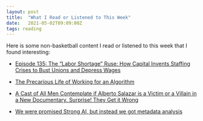 ```yaml
---
layout: post
title:  "What I Read or Listened to This Week"
date:   2021-05-02T09:09:00Z
tags: reading
---
```

Here is some non-basketball content I read or listened to this week that I found interesting:


* [Episode 135: The “Labor Shortage” Ruse: How Capital Invents Staffing Crises to Bust Unions and Depress Wages](https://citationsneeded.libsyn.com/episode-135-the-labor-shortage-ruse-how-capital-invents-staffing-crises-to-bust-unions-and-depress-wages)

* [The Precarious Life of Working for an Algorithm](https://www.getrevue.co/profile/themarkup/issues/the-precarious-life-of-working-for-an-algorithm-576763)

* [A Cast of All Men Contemplate if Alberto Salazar is a Victim or a Villain in a New Documentary. Surprise! They Get it Wrong](https://www.womensrunning.com/culture/news/alberto-salazar-nikes-big-bet-review/)

* [We were promised Strong AI, but instead we got metadata analysis](https://calpaterson.com/metadata.html)

